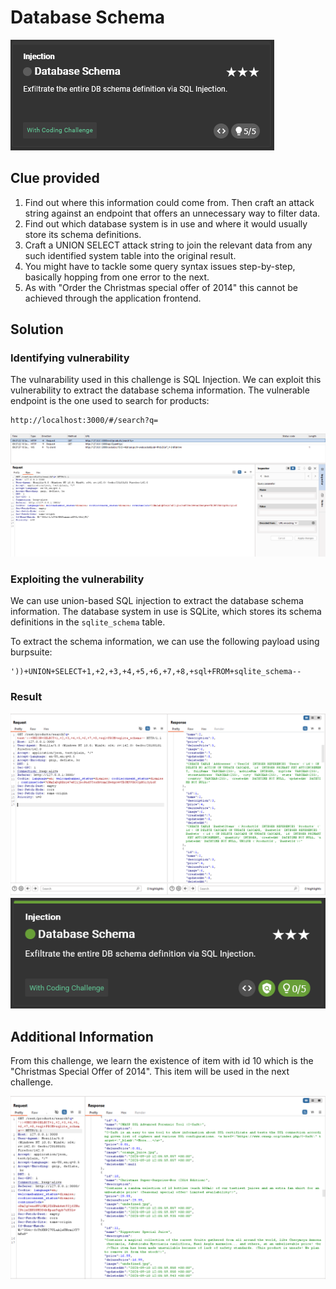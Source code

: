 # Database Schema

![image](../../Assets/4-1.png)

## Clue provided

1. Find out where this information could come from. Then craft an attack string against an endpoint that offers an unnecessary way to filter data.
2. Find out which database system is in use and where it would usually store its schema definitions.
3. Craft a UNION SELECT attack string to join the relevant data from any such identified system table into the original result.
4. You might have to tackle some query syntax issues step-by-step, basically hopping from one error to the next.
5. As with "Order the Christmas special offer of 2014" this cannot be achieved through the application frontend.

## Solution

### Identifying vulnerability

The vulnarability used in this challenge is SQL Injection. We can exploit this vulnerability to extract the database schema information. The vulnerable endpoint is the one used to search for products:

```
http://localhost:3000/#/search?q=
```

![image](../../Assets/4-3.png)

### Exploiting the vulnerability

We can use union-based SQL injection to extract the database schema information. The database system in use is SQLite, which stores its schema definitions in the `sqlite_schema` table.

To extract the schema information, we can use the following payload using burpsuite:

```
'))+UNION+SELECT+1,+2,+3,+4,+5,+6,+7,+8,+sql+FROM+sqlite_schema--
```

### Result

![image](../../Assets/4-4.png)
![image](../../Assets/4-5.png)


## Additional Information

From this challenge, we learn the existence of item with id 10 which is the "Christmas Special Offer of 2014". This item will be used in the next challenge.

![image](../../Assets/5-1.png)